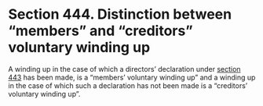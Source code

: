 # Section 444. Distinction between “members” and “creditors” voluntary winding up

A winding up in the case of which a directors’ declaration under [section 443](section-443.-declaration-of-solvency.md) has been made, is a “members’ voluntary winding up” and a winding up in the case of which such a declaration has not been made is a “creditors’ voluntary winding up”.

